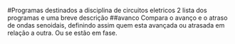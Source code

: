 #Programas destinados a disciplina de circuitos eletricos 2
lista dos programas e uma breve descrição
##avanco
Compara o avanço e o atraso de ondas senoidais, definindo assim quem esta avançada ou atrasada em relação a outra. Ou se estão em fase. 
